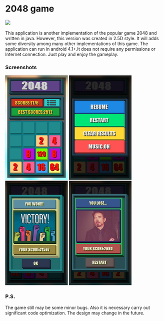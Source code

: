 # 2048 game

<a href="https://play.google.com/store/apps/details?id=com.alexkaz.game2048"><img src="http://www.android.com/images/brand/get_it_on_play_logo_large.png"/></a>
 
This application is another implementation of the popular game 2048 and written in java. However, this version was created  in 2.5D style. It will adds some diversity among many other implementations of this game. The application can run in android 4.1+.It does not require any permissions or Internet connection. Just play and enjoy the gameplay.
 
### Screenshots
 
![main screen](/screenshots/main_screen.png) ![menu screen](/screenshots/menu_screen.png) ![win dialog screen](/screenshots/win_dialog.png) ![lose dialog screen](/screenshots/lose_dialog.png)
 
### P.S.
 
The game still may be some minor bugs. Also it is necessary carry out significant code optimization. The design may change in the future.
 
